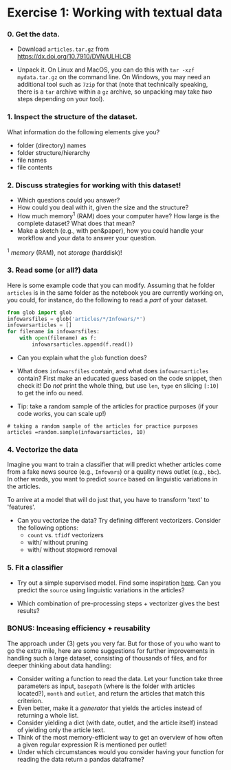 # Exercise 1: Working with textual data

### 0. Get the data.

- Download `articles.tar.gz` from
https://dx.doi.org/10.7910/DVN/ULHLCB

- Unpack it. On Linux and MacOS, you can do this with `tar -xzf mydata.tar.gz` on the command line. On Windows, you may need an additional tool such as `7zip` for that (note that technically speaking, there is a `tar` archive within a `gz` archive, so unpacking may take *two* steps depending on your tool).


### 1. Inspect the structure of the dataset.
What information do the following elements give you?

- folder (directory) names
- folder structure/hierarchy
- file names
- file contents

### 2. Discuss strategies for working with this dataset!

- Which questions could you answer?
- How could you deal with it, given the size and the structure?
- How much memory<sup>1</sup> (RAM) does your computer have? How large is the complete dataset? What does that mean?
- Make a sketch (e.g., with pen&paper), how you could handle your workflow and your data to answer your question.

<sup>1</sup> *memory* (RAM), not *storage* (harddisk)!

### 3. Read some (or all?) data

Here is some example code that you can modify. Assuming that he folder `articles` is in the same folder as the notebook you are currently working on, you could, for instance, do the following to read a *part* of your dataset.

```python
from glob import glob
infowarsfiles = glob('articles/*/Infowars/*')
infowarsarticles = []
for filename in infowarsfiles:
    with open(filename) as f:
	    infowarsarticles.append(f.read())
```

- Can you explain what the `glob` function does?
- What does `infowarsfiles` contain, and what does `infowarsarticles` contain? First make an educated guess based on the code snippet, then check it! Do *not* print the whole thing, but use `len`, `type` en slicing `[:10]` to get the info ou need.

- Tip: take a random sample of the articles for practice purposes (if your code works, you can scale up!)

```
# taking a random sample of the articles for practice purposes
articles =random.sample(infowarsarticles, 10)
```

### 4. Vectorize the data

Imagine you want to train a classifier that will predict whether articles come from a fake news source (e.g., `Infowars`) or a quality news outlet (e.g., `bbc`). In other words, you want to predict `source` based on linguistic variations in the articles.

To arrive at a model that will do just that, you have to transform 'text' to 'features'.

- Can you vectorize the data? Try defining different vectorizers. Consider the following options:
    - `count` vs. `tfidf` vectorizers
    - with/ without pruning
    - with/ without stopword removal

### 5. Fit a classifier

- Try out a simple supervised model. Find some inspiration [here](https://github.com/uvacw/teachteacher-python/blob/main/day4/exercises-2/possible-solution-exercise-2.md#build-a-simple-classifier). Can you predict the `source` using linguistic variations in the articles?

- Which combination of pre-processing steps + vectorizer gives the best results?



### BONUS: Inceasing efficiency + reusability
The approach under (3) gets you very far.
But for those of you who want to go the extra mile, here are some suggestions for further improvements in handling such a large dataset, consisting of thousands of files, and for deeper thinking about data handling:

- Consider writing a function to read the data. Let your function take three parameters as input, `basepath` (where is the folder with articles located?), `month` and `outlet`, and return the articles that match this criterion.
- Even better, make it a *generator* that yields the articles instead of returning a whole list.
- Consider yielding a dict (with date, outlet, and the article itself) instead of yielding only the article text.
- Think of the most memory-efficient way to get an overview of how often a given regular expression R is mentioned per outlet!
- Under which circumstances would you consider having your function for reading the data return a pandas dataframe?

